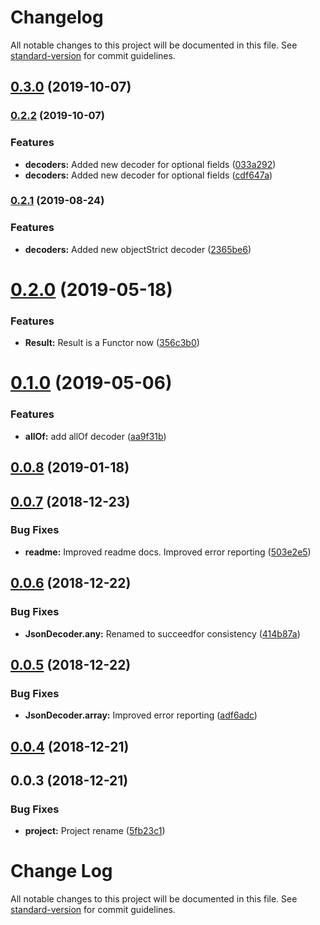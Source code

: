 # Changelog

All notable changes to this project will be documented in this file. See [standard-version](https://github.com/conventional-changelog/standard-version) for commit guidelines.

## [0.3.0](https://github.com/joanllenas/ts.data.json/compare/v0.2.2...v0.3.0) (2019-10-07)

### [0.2.2](https://github.com/joanllenas/ts.data.json/compare/v0.2.1...v0.2.2) (2019-10-07)


### Features

* **decoders:** Added new decoder for optional fields ([033a292](https://github.com/joanllenas/ts.data.json/commit/033a292))
* **decoders:** Added new decoder for optional fields ([cdf647a](https://github.com/joanllenas/ts.data.json/commit/cdf647a))

### [0.2.1](https://github.com/joanllenas/ts.data.json/compare/v0.2.0...v0.2.1) (2019-08-24)


### Features

* **decoders:** Added new objectStrict decoder ([2365be6](https://github.com/joanllenas/ts.data.json/commit/2365be6))

<a name="0.2.0"></a>
# [0.2.0](https://github.com/joanllenas/ts.data.json/compare/v0.1.0...v0.2.0) (2019-05-18)


### Features

* **Result:** Result is a Functor now ([356c3b0](https://github.com/joanllenas/ts.data.json/commit/356c3b0))



<a name="0.1.0"></a>
# [0.1.0](https://github.com/joanllenas/ts.data.json/compare/v0.0.8...v0.1.0) (2019-05-06)


### Features

* **allOf:** add allOf decoder ([aa9f31b](https://github.com/joanllenas/ts.data.json/commit/aa9f31b))



<a name="0.0.8"></a>
## [0.0.8](https://github.com/joanllenas/ts.data.json/compare/v0.0.7...v0.0.8) (2019-01-18)



<a name="0.0.7"></a>
## [0.0.7](https://github.com/joanllenas/ts.data.json/compare/v0.0.6...v0.0.7) (2018-12-23)


### Bug Fixes

* **readme:** Improved readme docs. Improved error reporting ([503e2e5](https://github.com/joanllenas/ts.data.json/commit/503e2e5))



<a name="0.0.6"></a>
## [0.0.6](https://github.com/joanllenas/ts.data.json/compare/v0.0.5...v0.0.6) (2018-12-22)


### Bug Fixes

* **JsonDecoder.any:** Renamed to succeedfor consistency ([414b87a](https://github.com/joanllenas/ts.data.json/commit/414b87a))



<a name="0.0.5"></a>
## [0.0.5](https://github.com/joanllenas/ts.data.json/compare/v0.0.4...v0.0.5) (2018-12-22)


### Bug Fixes

* **JsonDecoder.array:** Improved error reporting ([adf6adc](https://github.com/joanllenas/ts.data.json/commit/adf6adc))



<a name="0.0.4"></a>
## [0.0.4](https://github.com/joanllenas/ts.data.json/compare/v0.0.3...v0.0.4) (2018-12-21)



<a name="0.0.3"></a>
## 0.0.3 (2018-12-21)


### Bug Fixes

* **project:** Project rename ([5fb23c1](https://github.com/joanllenas/ts.data.json/commit/5fb23c1))



# Change Log

All notable changes to this project will be documented in this file. See [standard-version](https://github.com/conventional-changelog/standard-version) for commit guidelines.
